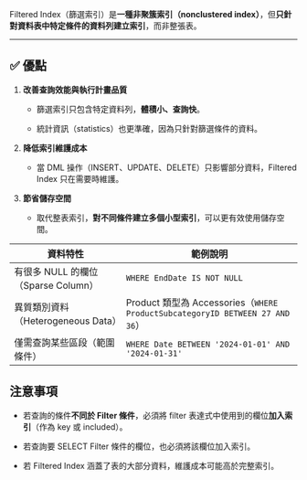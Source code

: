 Filtered Index（篩選索引）是**一種非聚簇索引（nonclustered index）**，但**只針對資料表中特定條件的資料列建立索引**，而非整張表。

---

## ✅ 優點

1. **改善查詢效能與執行計畫品質**
    
    - 篩選索引只包含特定資料列，**體積小、查詢快**。
        
    - 統計資訊（statistics）也更準確，因為只針對篩選條件的資料。
        
2. **降低索引維護成本**
    
    - 當 DML 操作（INSERT、UPDATE、DELETE）只影響部分資料，Filtered Index 只在需要時維護。
        
3. **節省儲存空間**
    
    - 取代整表索引，**對不同條件建立多個小型索引**，可以更有效使用儲存空間。


|資料特性|範例說明|
|---|---|
|有很多 NULL 的欄位（Sparse Column）|`WHERE EndDate IS NOT NULL`|
|異質類別資料（Heterogeneous Data）|Product 類型為 Accessories（`WHERE ProductSubcategoryID BETWEEN 27 AND 36`）|
|僅需查詢某些區段（範圍條件）|`WHERE Date BETWEEN '2024-01-01' AND '2024-01-31'`|


## 注意事項

- 若查詢的條件**不同於 Filter 條件**，必須將 filter 表達式中使用到的欄位**加入索引**（作為 key 或 included）。
    
- 若查詢要 SELECT Filter 條件的欄位，也必須將該欄位加入索引。
    
- 若 Filtered Index 涵蓋了表的大部分資料，維護成本可能高於完整索引。